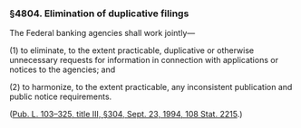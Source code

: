 ### §4804. Elimination of duplicative filings ###

The Federal banking agencies shall work jointly—

[]()

(1) to eliminate, to the extent practicable, duplicative or otherwise unnecessary requests for information in connection with applications or notices to the agencies; and

[]()

(2) to harmonize, to the extent practicable, any inconsistent publication and public notice requirements.

([Pub. L. 103–325, title III, §304, Sept. 23, 1994, 108 Stat. 2215](/statviewer.htm?volume=108&page=2215).)